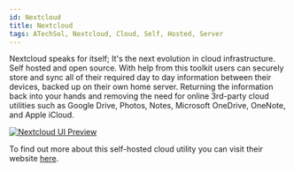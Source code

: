 ```yaml
---
id: Nextcloud
title: Nextcloud
tags: ATechSol, Nextcloud, Cloud, Self, Hosted, Server
---
```


Nextcloud speaks for itself; It's the next evolution in cloud infrastructure. Self hosted and open source. With help from this toolkit users can securely store and sync all of their required day to day information between their devices, backed up on their own home server. Returning the information back into your hands and removing the need for online 3rd-party cloud utilities such as Google Drive, Photos, Notes, Microsoft OneDrive, OneNote, and Apple iCloud.

[<img alt="Nextcloud UI Preview" src="/img/NextcloudUI.png" />](https://nextcloud.com/)


To find out more about this self-hosted cloud utility you can visit their website [here](https://nextcloud.com/).
